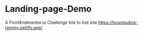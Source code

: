 # Landing-page-Demo
A FrontEndmentor.io Challenge
link to live site https://loopstudios-remmy.netlify.app/
